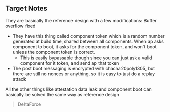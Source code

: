 ## Target Notes

They are basically the reference design with a few modifications:
Buffer overflow fixed
- They have this thing called component token which is a random number generated at build time, shared between all components. When ap asks component to boot, it asks for the component token, and won't boot unless the component token is correct. 
  - This is easily bypassable though since you can just ask a valid component for it token, and send ap that token
- The post boot messaging is encrypted with chacha20poly1305, but there are still no nonces or anything, so it is easy to just do a replay attack
 
All the other things like attestation data leak and component boot can basically be solved the same way as reference design

>DeltaForce
